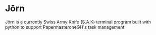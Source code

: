 # Jōrn
Jōrn is a currently Swiss Army Knife (S.A.K) terminal program built with python to support PapermasteroneGH's task management
